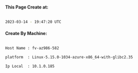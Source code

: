 
   
#### This Page Create at:

```bash

2023-03-14 - 19:47:20 UTC

```

#### Create By Machine:

```bash

Host Name : fv-az986-582

platform  : Linux-5.15.0-1034-azure-x86_64-with-glibc2.35

Ip Local  : 10.1.0.185

```

